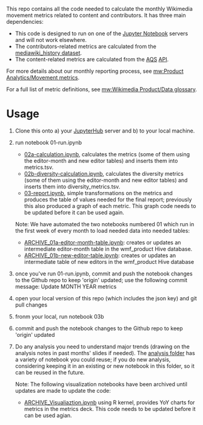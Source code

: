 This repo contains all the code needed to calculate the monthly Wikimedia movement metrics related to content and contributors. It has three main dependencies:
* This code is designed to run on one of the [Jupyter Notebook](https://wikitech.wikimedia.org/wiki/SWAP) servers and will not work elsewhere.
* The contributors-related metrics are calculated from the [mediawiki_history dataset](https://wikitech.wikimedia.org/wiki/Analytics/Data_Lake/Edits/Mediawiki_history). 
* The content-related metrics are calculated from the [AQS](https://wikitech.wikimedia.org/wiki/Analytics/Systems/AQS) [API](https://wikimedia.org/api).

For more details about our monthly reporting process, see [mw:Product Analytics/Movement metrics](https://www.mediawiki.org/wiki/Product_Analytics/Movement_metrics).

For a full list of metric definitions, see [mw:Wikimedia Product/Data glossary](https://www.mediawiki.org/wiki/Wikimedia_Product/Data_glossary).

# Usage
1. Clone this onto a) your [JupyterHub](https://wikitech.wikimedia.org/wiki/SWAP) server and b) to your local machine. 
2. run notebook 01-run.ipynb
    
    * [02a-calculation.ipynb](02a-calculation.ipynb), calculates the metrics (some of them using the editor-month and new editor tables) and inserts them into metrics.tsv.
    * [02b-diversity-calculation.ipynb](02b-diversity-calculation.ipynb), calculates the diversity metrics (some of them using the editor-month and new editor tables) and inserts them into diversity_metrics.tsv.
    * [03-report.ipynb](03-report.ipynb), simple transformations on the metrics and produces the table of values needed for the final report; previously this also produced a graph of each metric. This graph code needs to be updated before it can be used again.
    
    Note: We have automated the two notebooks numbered 01 which run in the first week of every month to load needed data into needed tables:
    * [ARCHIVE_01a-editor-month-table.ipynb](ARCHIVE_01a-editor-month-table.ipynb): creates or updates an intermediate editor-month table in the wmf_product Hive database.
    * [ARCHIVE_01b-new-editor-table.ipynb](ARCHIVE_01b-new-editor-table.ipynb): creates or updates an intermediate table of new editors in the wmf_product Hive database
    
3. once you've run 01-run.ipynb, commit and push the notebook changes to the Github repo to keep 'origin' updated; use the following commit message: Update MONTH YEAR metrics
4. open your local version of this repo (which includes the json key) and git pull changes
5. fronm your local, run notebook 03b
6. commit and push the notebook changes to the Github repo to keep 'origin' updated   
    

7. Do any analysis you need to understand major trends (drawing on the analysis notes in past months' slides if needed). The [analysis folder](analysis) has a variety of notebook you could reuse; if you do new analysis, considering keeping it in an existing or new notebook in this folder, so it can be reused in the future.

    Note: The following visualization notebooks have been archived until updates are made to update the code:
    * [ARCHIVE_Visualiaztion.ipynb](ARCHIVE_Visualzation.ipynb) using R kernel, provides YoY charts for metrics in the metrics deck. This code needs to be updated before it can be used agian.